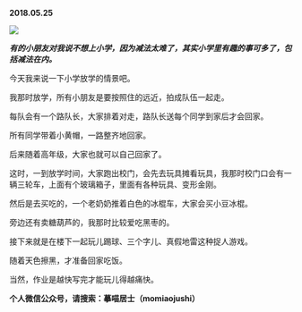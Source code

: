 
          
            
**2018.05.25**



![](//upload-images.jianshu.io/upload_images/51001-282416901b53add5.jpg)




***有的小朋友对我说不想上小学，因为减法太难了，其实小学里有趣的事可多了，包括减法在内。***

今天我来说一下小学放学的情景吧。

我那时放学，所有小朋友是要按照住的远近，拍成队伍一起走。

每队会有一个路队长，大家排着对走，路队长送每个同学到家后才会回家。

所有同学带着小黄帽，一路整齐地回家。

后来随着高年级，大家也就可以自己回家了。

这时，一到放学时间，大家跑出校门，会先去玩具摊看玩具，我那时校门口会有一辆三轮车，上面有个玻璃箱子，里面有各种玩具、变形金刚。

然后是去买吃的，一个老奶奶推着白色的冰棍车，大家会买小豆冰棍。

旁边还有卖糖葫芦的，我那时比较爱吃黑枣的。

接下来就是在楼下一起玩儿踢球、三个字儿、真假地雷这种捉人游戏。

随着天色擦黑，才准备回家吃饭。

当然，作业是越快写完才能玩儿得越痛快。


**个人微信公众号，请搜索：摹喵居士（momiaojushi）**

          
        